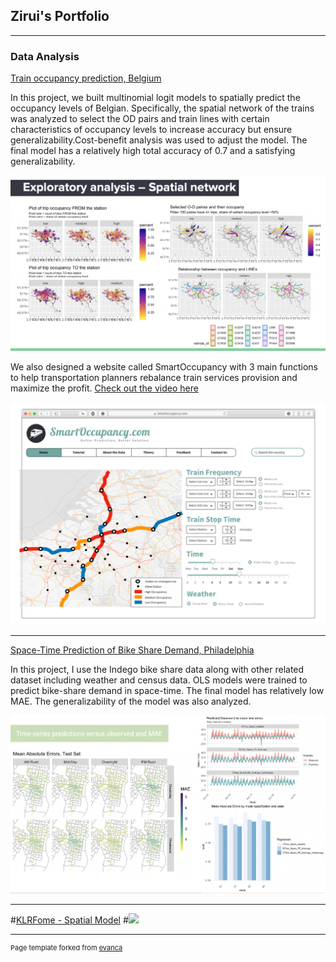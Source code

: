## Zirui's Portfolio
---

### Data Analysis 

[Train occupancy prediction, Belgium](/content/occupancy_prediction.html)

In this project, we built multinomial logit models to spatially predict the occupancy levels of Belgian. Specifically, the spatial network of the trains was analyzed to select the OD pairs and train lines with certain characteristics of occupancy levels to increase accuracy but ensure generalizability.Cost-benefit analysis was used to adjust the model. 
The final model has a relatively high total accuracy of 0.7 and a satisfying generalizability.

<img src="images/EA-spatial network.png?raw=true"/>

We also designed a website called SmartOccupancy with 3 main functions to help transportation planners rebalance train services provision and maximize the profit. <a href="https://www.youtube.com/watch?v=i8b7DR42uhw">Check out the video here</a>

<img src="images/trainoccupancy.png?raw=true"/>

---
[Space-Time Prediction of Bike Share Demand, Philadelphia](/content/Zirui_Chen_Bikeshare_Predict.html)

In this project, I use the Indego bike share data along with other related dataset including weather and census data. OLS models were trained to predict bike-share demand in space-time.
The final model has relatively low MAE. The generalizability of the model was also analyzed.

<img src="images/bikeshare.png?raw=true"/>

---
#[KLRFome - Spatial Model](https://github.com/mrecos/klrfome)
#<img src="images/dummy_thumbnail.jpg?raw=true"/>

---

<p style="font-size:11px">Page template forked from <a href="https://github.com/evanca/quick-portfolio">evanca</a></p>
<!-- Remove above link if you don't want to attibute -->
